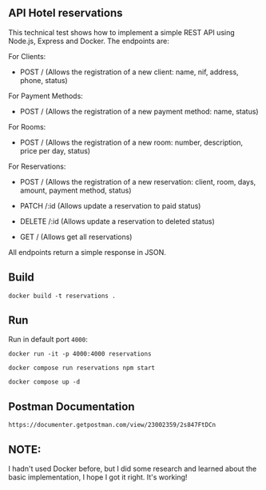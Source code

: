 ## API Hotel reservations

This technical test shows how to implement a simple REST API using Node.js, Express and Docker.
The endpoints are:

For Clients:

- POST / (Allows the registration of a new client: name, nif, address, phone, status)

For Payment Methods:

- POST / (Allows the registration of a new payment method: name, status)

For Rooms:

- POST / (Allows the registration of a new room: number, description, price per day, status)

For Reservations:

- POST / (Allows the registration of a new reservation: client, room, days, amount, payment method, status)

- PATCH /:id (Allows update a reservation to paid status)

- DELETE /:id (Allows update a reservation to deleted status)

- GET / (Allows get all reservations)

All endpoints return a simple response in JSON.

## Build

```
docker build -t reservations .
```

## Run

Run in default port `4000`:

```
docker run -it -p 4000:4000 reservations
```

```
docker compose run reservations npm start
```

```
docker compose up -d
```

## Postman Documentation

```
https://documenter.getpostman.com/view/23002359/2s847FtDCn
```

## NOTE:

I hadn't used Docker before, but I did some research and learned about the basic implementation, I hope I got it right. It's working!
